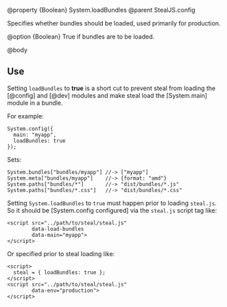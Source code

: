 @property {Boolean} System.loadBundles
@parent StealJS.config

Specifies whether bundles should be loaded, used primarily for production.

@option {Boolean} True if bundles are to be loaded.

@body

## Use

Setting `loadBundles` to **true** is a short cut to prevent steal from loading the
[@config] and [@dev] modules and make steal load the [System.main] module
in a bundle.

For example:

```
System.config({
  main: "myapp",
  loadBundles: true
});
```

Sets:

```
System.bundles["bundles/myapp"] //-> ["myapp"]
System.meta["bundles/myapp"]    //-> {format: "amd"}
System.paths["bundles/*"]       //-> "dist/bundles/*.js"
System.paths["bundles/*.css"]   //-> "dist/bundles/*.css"
```

Setting `System.loadBundles` to `true` must happen prior to loading `steal.js`.  So it should
be [System.config configured] via the `steal.js` script tag like:

```
<script src="../path/to/steal/steal.js"
		data-load-bundles
        data-main="myapp">
</script>
```

Or specified prior to steal loading like:

```
<script>
  steal = { loadBundles: true };
</script>
<script src="../path/to/steal/steal.js"
        data-env="production">
</script>
```
